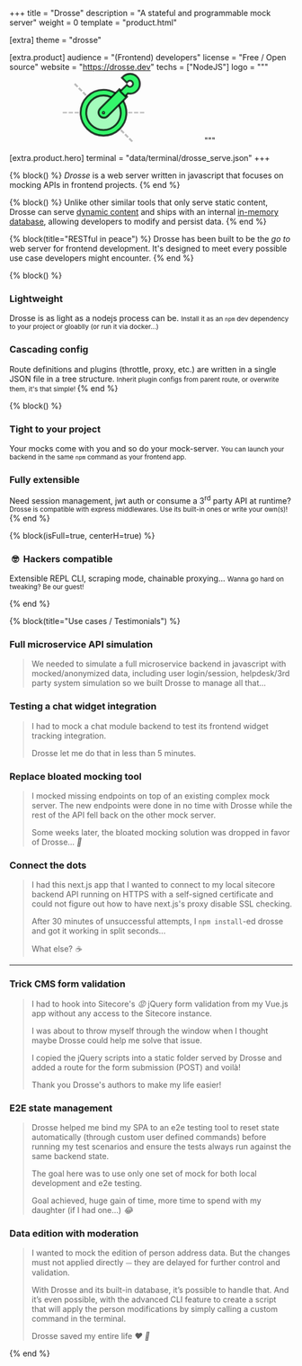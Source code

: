 +++
title = "Drosse"
description = "A stateful and program&shy;mable mock server"
weight = 0
template = "product.html"

[extra]
theme = "drosse"

[extra.product]
audience = "(Frontend) developers"
license = "Free / Open source"
website = "https://drosse.dev"
techs = ["NodeJS"]
logo = """
<svg viewBox="0 0 90 75" width="343" height="128">
    <path fill-rule="evenodd" clip-rule="evenodd" d="M11.8264 13.4384L13.2227 12.0422L16.3984 15.2179L15.0021 16.6141L11.8264 13.4384ZM16.2082 17.8202L19.3839 20.9959L20.7802 19.5997L17.6045 16.424L16.2082 17.8202ZM21.9863 20.8058L20.5901 22.2021L23.7659 25.3779L25.1621 23.9816L21.9863 20.8058ZM26.3682 25.1877L24.972 26.584L28.1478 29.7598L29.544 28.3635L26.3682 25.1877ZM30.7502 29.5697L29.3539 30.9659L32.5297 34.1417L33.926 32.7455L30.7502 29.5697ZM35.1321 33.9516L33.7359 35.3478L36.9117 38.5237L38.3079 37.1274L35.1321 33.9516ZM39.514 38.3335L38.1178 39.7298L41.2936 42.9056L42.6898 41.5093L39.514 38.3335ZM43.896 42.7155L42.4997 44.1117L45.6755 47.2875L47.0718 45.8913L43.896 42.7155ZM48.2779 47.0974L46.8817 48.4936L50.0575 51.6695L51.4537 50.2732L48.2779 47.0974ZM52.6598 51.4793L51.2636 52.8756L54.4394 56.0514L55.8356 54.6551L52.6598 51.4793ZM57.0418 55.8613L55.6455 57.2575L58.8213 60.4333L60.2176 59.0371L57.0418 55.8613ZM61.4237 60.2432L60.0274 61.6394L63.2033 64.8153L64.5995 63.419L61.4237 60.2432ZM65.8056 64.6251L64.4094 66.0214L67.5852 69.1972L68.9814 67.8009L65.8056 64.6251ZM70.1876 69.0071L68.7913 70.4033L71.9671 73.5791L73.3634 72.1829L70.1876 69.0071ZM74.5695 73.389L73.1732 74.7852L73.1733 74.7853L74.5696 73.3891L74.5695 73.389Z" fill="#BBBBBB"></path>
    <path fill-rule="evenodd" clip-rule="evenodd" d="M0.0690918 43.5257L4.56036 43.5257L4.56036 42.0956L0.0690919 42.0956L0.0690918 43.5257ZM6.26608 42.0956L6.26608 43.5257L10.7574 43.5257V42.0956L6.26608 42.0956ZM12.4631 42.0956V43.5257L16.9543 43.5257V42.0956L12.4631 42.0956ZM18.6601 42.0956V43.5257L23.1513 43.5257V42.0956L18.6601 42.0956ZM24.857 42.0956L24.857 43.5257L29.3483 43.5257V42.0956L24.857 42.0956ZM31.054 42.0956V43.5257L35.5453 43.5257V42.0956L31.054 42.0956ZM37.251 42.0956L37.251 43.5257L41.7423 43.5257V42.0956L37.251 42.0956ZM43.448 42.0956V43.5257L47.9393 43.5257L47.9393 42.0956L43.448 42.0956ZM49.645 42.0956V43.5257L54.1363 43.5257V42.0956L49.645 42.0956ZM55.842 42.0956V43.5257L60.3333 43.5257V42.0956L55.842 42.0956ZM62.039 42.0956V43.5257L66.5302 43.5257V42.0956L62.039 42.0956ZM68.236 42.0956V43.5257L72.7272 43.5257V42.0956L68.236 42.0956ZM74.433 42.0956V43.5257L78.9241 43.5257V42.0956L74.433 42.0956ZM80.6298 42.0956V43.5257L85.1209 43.5257V42.0956L80.6298 42.0956Z" fill="#BBBBBB"></path>
    <path d="M51.1713 28.0907L52.68 26.582L50.7496 25.673C48.2833 24.5116 45.5302 23.8626 42.6335 23.8626C32.1422 23.8626 23.5691 32.3663 23.5691 42.8702C23.5691 53.3741 32.1422 61.8777 42.6335 61.8777C53.1247 61.8777 61.6979 53.3741 61.6979 42.8702C61.6979 39.9966 61.0549 37.2685 59.9048 34.8235L58.9961 32.892L57.4868 34.4014L46.5002 45.388L47.4093 46.2971L46.5002 45.388C45.1658 46.7224 43.8223 47.1891 42.6847 47.1891C41.5271 47.1891 40.4519 46.7071 39.6599 45.9152C38.868 45.1232 38.386 44.048 38.386 42.8904C38.386 41.7527 38.8527 40.4093 40.1871 39.0749L51.1713 28.0907Z" fill="#A4FCBC" stroke="rgba(0,0,0, 0.75)" stroke-width="2"></path>
    <path d="M59.0012 33.0487L58.2344 33.8156L58.7222 34.7841C59.9459 37.2137 60.6356 39.9592 60.6356 42.8701C60.6356 52.8124 52.5758 60.8723 42.6335 60.8723C32.6912 60.8723 24.6314 52.8124 24.6314 42.8701C24.6314 32.9278 32.6912 24.868 42.6335 24.868C45.5444 24.868 48.29 25.5578 50.7195 26.7815L51.6881 27.2693L52.4549 26.5025L54.5917 24.3656L55.995 22.9624L54.2622 21.9952C50.8192 20.0734 46.8519 18.9788 42.6335 18.9788C29.4387 18.9788 18.7422 29.6753 18.7422 42.8701C18.7422 56.065 29.4387 66.7615 42.6335 66.7615C55.8283 66.7615 66.5248 56.065 66.5248 42.8701C66.5248 38.6517 65.4302 34.6844 63.5085 31.2415L62.5412 29.5087L61.138 30.9119L59.0012 33.0487Z" fill="#34F76B" stroke="rgba(0,0,0, 0.75)" stroke-width="2"></path>
    <path d="M66.0857 27.3179L67.1463 26.2572L66.0857 25.1966L60.3073 19.4182L59.2466 18.3575L58.1859 19.4182L39.4061 38.198L39.4061 38.198C38.0756 39.5285 37.4319 41.0721 37.4319 42.5993C37.4319 44.1066 38.0603 45.4742 39.045 46.4589C40.0296 47.4436 41.3973 48.072 42.9045 48.0719C44.4318 48.0719 45.9753 47.4282 47.3058 46.0977L66.0857 27.3179ZM41.9668 42.8701C41.9668 42.5018 42.2654 42.2032 42.6337 42.2032C43.002 42.2032 43.3006 42.5018 43.3006 42.8701C43.3006 43.2385 43.002 43.537 42.6337 43.537C42.2654 43.537 41.9668 43.2385 41.9668 42.8701Z" fill="#34F76B" stroke="rgba(0,0,0, 0.75)" stroke-width="2"></path>
    <path d="M64.1851 24.6496L65.2458 25.7103L66.3064 24.6496L68.1596 22.7964C71.4389 23.4635 74.9843 22.5265 77.5315 19.9793C81.5653 15.9455 81.5653 9.40545 77.5315 5.37166C73.8816 1.72176 68.1826 1.37509 64.1412 4.32844C63.7149 4.64003 63.3076 4.98789 62.9239 5.37166L61.8632 6.43232L62.9239 7.49298L65.8948 10.4639L66.9555 11.5246L68.0161 10.4639C69.2376 9.24254 71.2178 9.24254 72.4392 10.4639C73.6606 11.6853 73.6606 13.6656 72.4392 14.887C71.2881 16.0382 69.4612 16.1045 68.2336 15.0854L68.0257 14.8774L66.9739 13.8257L65.9133 14.8685L61.1888 19.5141L60.1102 20.5747L61.1798 21.6443L64.1851 24.6496Z" fill="#34F76B" stroke="rgba(0,0,0, 0.75)" stroke-width="2"></path>
</svg>
"""

[extra.product.hero]
terminal = "data/terminal/drosse_serve.json"
+++

{% block() %}
*Drosse* is a web server written in javascript that focuses on
mocking APIs in frontend projects.
{% end %}

{% block() %}
Unlike other similar tools that only serve static
content, Drosse can serve [dynamic content](https://drosse.dev#dynamic-mocks)
and ships with an internal [in-memory database](https://drosse.dev#data-persistence),
allowing developers to modify and persist data.
{% end %}

{% block(title="RESTful in peace") %}
Drosse has been built to be the *go to* web server for frontend development.
It's designed to meet every possible use case developers might encounter.
{% end %}

{% block() %}
### <j-icon name="airballoon" size="32" color="var(--c-secondary)"></j-icon> Lightweight
Drosse is as light as a nodejs process can be.
<small class="block opacity-50">
Install it as an `npm` dev dependency to your project or gloablly (or run it via docker...)
</small>

### <j-icon name="graph" size="32" color="var(--c-secondary)"></j-icon> Cascading config
Route definitions and plugins (throttle, proxy, etc.) are written in a single
JSON file in a tree structure.
<small class="block opacity-50">
Inherit plugin configs from parent route, or overwrite them, it's that simple!
</small>
{% end %}

{% block() %}
### <j-icon name="paperclip" size="32" color="var(--c-secondary)"></j-icon> Tight to your project
Your mocks come with you and so do your mock-server.
<small class="block opacity-50">
You can launch your backend in the same `npm` command as your frontend app.
</small>

### <j-icon name="extension" size="32" color="var(--c-secondary)"></j-icon> Fully extensible
Need session management, jwt auth or consume a 3<sup>rd</sup> party API at runtime?
<small class="block opacity-50">
Drosse is compatible with express middlewares. Use its built-in ones or write your own(s)!
</small>
{% end %}

{% block(isFull=true, centerH=true) %}
### &nbsp;:nerd_face: &nbsp;Hackers compatible
Extensible REPL CLI, scraping mode, chainable proxying...
<small class="block opacity-50">
Wanna go hard on tweaking? Be our guest!
</small>

<j-cta url="https://drosse.dev" label="Discover all features" target="_blank"></j-cta>

{% end %}

{% block(title="Use cases / Testimonials") %}
### Full microservice API simulation
> We needed to simulate a full microservice backend in javascript with
mocked/anonymized data, including user login/session, helpdesk/3rd party
system simulation so we built Drosse to manage all that...

<j-author img="/img/author/jaw.jpg" name="Juniors @ Work" url="/about-us#juniors-work"></j-author>


### Testing a chat widget integration
> I had to mock a chat module backend to test its frontend widget tracking
> integration.
>
> Drosse let me do that in less than 5 minutes.

<j-author img="/img/author/tadai.jpg" name="Tadaï" url="/about-us/tadai"></j-author>


### Replace bloated mocking tool
> I mocked missing endpoints on top of an existing complex mock server.
The new endpoints were done in no time with Drosse while the rest of the API
fell back on the other mock server.
>
> Some weeks later, the bloated mocking solution was dropped in favor of
> Drosse... *:shrug:*


<j-author img="/img/author/jorinho.jpg" name="Joriñho" url="/about-us/jorinho"></j-author>

### Connect the dots
> I had this next.js app that I wanted to connect to my local sitecore backend
> API running on HTTPS with a self-signed certificate and could not figure out
> how to have next.js's proxy disable SSL checking.
>
> After 30 minutes of unsuccessful attempts, I `npm install`-ed drosse and got it
working in split seconds...
>
> What else? *:coffee:*

<j-author img="/img/author/tadai.jpg" name="Tadaï" url="/about-us/tadai"></j-author>

---

### Trick CMS form validation
> I had to hook into Sitecore's *:rage:* jQuery form validation from my Vue.js app
> without any access to the Sitecore instance.
>
> I was about to throw myself through the window when I thought maybe Drosse
> could help me solve that issue.
>
> I copied the jQuery scripts into a static folder served by Drosse and added
> a route for the form submission (POST) and voilà!
> 
> Thank you Drosse's authors to make my life easier!

<j-author img="/img/author/tadai.jpg" name="Tadaï" url="/about-us/tadai"></j-author>

### E2E state management
> Drosse helped me bind my SPA to an e2e testing tool to reset state
automatically (through custom user defined commands) before running my test
scenarios and ensure the tests always run against the same backend state.
> 
> The goal here was to use only one set of mock for both local development and
> e2e testing.
>
> Goal achieved, huge gain of time, more time to spend with my daughter
(if I had one...) *:joy:*

<j-author img="/img/author/jorinho.jpg" name="Joriñho" url="/about-us/jorinho"></j-author>

### Data edition with moderation
> I wanted to mock the edition of person address data. But the changes must not
> applied directly ⏤ they are delayed for further control and validation.
>
> With Drosse and its built-in database, it’s possible to handle that.
> And it’s even possible, with the advanced CLI feature to create a script
> that will apply the person modifications by simply calling a custom command
> in the terminal.
>
> Drosse saved my entire life *:heart: :pray:*

<j-author img="/img/author/jorinho.jpg" name="Joriñho" url="/about-us/jorinho"></j-author>
{% end %}

<!--
{% block(title="One UI to rule them all...") %}
One UI to find them,
<br>One UI to bring them all
<br>And on your desktop bind them :eye: :fire:

<img
    width="100%"
    height="auto"
    src="/img/product/drosse-ui-json.png"
    srcset="/img/product/drosse-ui-json@2x.png 2x, /img/product/drosse-ui-json@3x.png 3x"
>
{% end %}
-->
